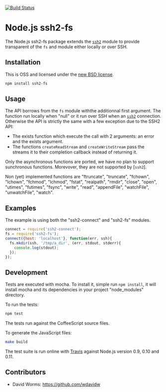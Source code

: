 [![Build Status](https://secure.travis-ci.org/wdavidw/node-ssh2-fs.png)][travis]

Node.js ssh2-fs
=================

The Node.js ssh2-fs package extends the [`ssh2`][ssh2] module to provide 
transparent of the `fs` and module either locally or over SSH. 

Installation
------------

This is OSS and licensed under the [new BSD license][license].

```bash
npm install ssh2-fs
```

Usage
-----

The API borrows from the `fs` module withthe additionnal first argument. The 
function run locally when "null" or it run over SSH when an [`ssh2`][ssh2] 
connection. Otherwise the API is strictly the same with a few exception due to
the SSH2 API:

*   The exists function which execute the call with 2 arguments: an error and 
    the exists argument.
*   The functions `createReadStream` and `createWriteStream` pass the streams 
    it to their completion callback instead of returning it.


Only the asynchronous functions are ported, we have no plan to support 
sunchronous functions. Morevover, they are not supported by [`ssh2`].

Non (yet) implemented functions are "ftruncate", "truncate", "fchown", "lchown", 
"fchmod", "lchmod", "fstat", "realpath", "rmdir", "close", "open", "utimes", 
"futimes", "fsync", "write", "read", "appendFile", "watchFile", "unwatchFile",
"watch".

Examples
--------

The example is using both the "ssh2-connect" and "ssh2-fs" modules.

```js
connect = require('ssh2-connect');
fs = require('ssh2-fs');
connect({host: 'localhost'}, function(err, ssh){
  fs.mkdir(ssh, '/tmp/a_dir', (err, stdout, stderr){
    console.log(stdout);
  });
});
```

Development
-----------

Tests are executed with mocha. To install it, simple run `npm install`, it will install
mocha and its dependencies in your project "node_modules" directory.

To run the tests:
```bash
npm test
```

The tests run against the CoffeeScript source files.

To generate the JavaScript files:
```bash
make build
```

The test suite is run online with [Travis][travis] against Node.js version 0.9, 
0.10 and 0.11.

Contributors
------------

*   David Worms: <https://github.com/wdavidw>

[travis]: http://travis-ci.org/wdavidw/node-ssh2-fs
[ssh2]: https://github.com/mscdex/ssh2
[license]: https://github.com/wdavidw/node-ssh2-fs/blob/master/LICENSE.md

